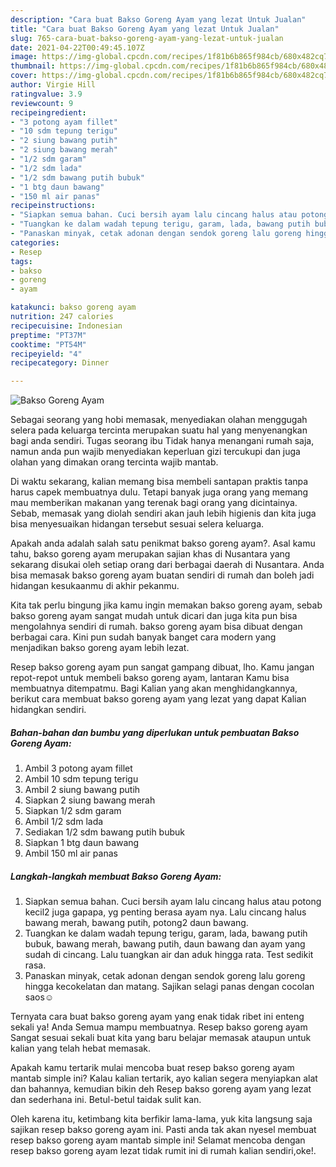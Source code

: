 ```yaml
---
description: "Cara buat Bakso Goreng Ayam yang lezat Untuk Jualan"
title: "Cara buat Bakso Goreng Ayam yang lezat Untuk Jualan"
slug: 765-cara-buat-bakso-goreng-ayam-yang-lezat-untuk-jualan
date: 2021-04-22T00:49:45.107Z
image: https://img-global.cpcdn.com/recipes/1f81b6b865f984cb/680x482cq70/bakso-goreng-ayam-foto-resep-utama.jpg
thumbnail: https://img-global.cpcdn.com/recipes/1f81b6b865f984cb/680x482cq70/bakso-goreng-ayam-foto-resep-utama.jpg
cover: https://img-global.cpcdn.com/recipes/1f81b6b865f984cb/680x482cq70/bakso-goreng-ayam-foto-resep-utama.jpg
author: Virgie Hill
ratingvalue: 3.9
reviewcount: 9
recipeingredient:
- "3 potong ayam fillet"
- "10 sdm tepung terigu"
- "2 siung bawang putih"
- "2 siung bawang merah"
- "1/2 sdm garam"
- "1/2 sdm lada"
- "1/2 sdm bawang putih bubuk"
- "1 btg daun bawang"
- "150 ml air panas"
recipeinstructions:
- "Siapkan semua bahan. Cuci bersih ayam lalu cincang halus atau potong kecil2 juga gapapa, yg penting berasa ayam nya. Lalu cincang halus bawang merah, bawang putih, potong2 daun bawang."
- "Tuangkan ke dalam wadah tepung terigu, garam, lada, bawang putih bubuk, bawang merah, bawang putih, daun bawang dan ayam yang sudah di cincang. Lalu tuangkan air dan aduk hingga rata. Test sedikit rasa."
- "Panaskan minyak, cetak adonan dengan sendok goreng lalu goreng hingga kecokelatan dan matang. Sajikan selagi panas dengan cocolan saos☺️"
categories:
- Resep
tags:
- bakso
- goreng
- ayam

katakunci: bakso goreng ayam 
nutrition: 247 calories
recipecuisine: Indonesian
preptime: "PT37M"
cooktime: "PT54M"
recipeyield: "4"
recipecategory: Dinner

---
```



![Bakso Goreng Ayam](https://img-global.cpcdn.com/recipes/1f81b6b865f984cb/680x482cq70/bakso-goreng-ayam-foto-resep-utama.jpg)

Sebagai seorang yang hobi memasak, menyediakan olahan menggugah selera pada keluarga tercinta merupakan suatu hal yang menyenangkan bagi anda sendiri. Tugas seorang ibu Tidak hanya menangani rumah saja, namun anda pun wajib menyediakan keperluan gizi tercukupi dan juga olahan yang dimakan orang tercinta wajib mantab.

Di waktu  sekarang, kalian memang bisa membeli santapan praktis tanpa harus capek membuatnya dulu. Tetapi banyak juga orang yang memang mau memberikan makanan yang terenak bagi orang yang dicintainya. Sebab, memasak yang diolah sendiri akan jauh lebih higienis dan kita juga bisa menyesuaikan hidangan tersebut sesuai selera keluarga. 



Apakah anda adalah salah satu penikmat bakso goreng ayam?. Asal kamu tahu, bakso goreng ayam merupakan sajian khas di Nusantara yang sekarang disukai oleh setiap orang dari berbagai daerah di Nusantara. Anda bisa memasak bakso goreng ayam buatan sendiri di rumah dan boleh jadi hidangan kesukaanmu di akhir pekanmu.

Kita tak perlu bingung jika kamu ingin memakan bakso goreng ayam, sebab bakso goreng ayam sangat mudah untuk dicari dan juga kita pun bisa mengolahnya sendiri di rumah. bakso goreng ayam bisa dibuat dengan berbagai cara. Kini pun sudah banyak banget cara modern yang menjadikan bakso goreng ayam lebih lezat.

Resep bakso goreng ayam pun sangat gampang dibuat, lho. Kamu jangan repot-repot untuk membeli bakso goreng ayam, lantaran Kamu bisa membuatnya ditempatmu. Bagi Kalian yang akan menghidangkannya, berikut cara membuat bakso goreng ayam yang lezat yang dapat Kalian hidangkan sendiri.

<!--inarticleads1-->

##### Bahan-bahan dan bumbu yang diperlukan untuk pembuatan Bakso Goreng Ayam:

1. Ambil 3 potong ayam fillet
1. Ambil 10 sdm tepung terigu
1. Ambil 2 siung bawang putih
1. Siapkan 2 siung bawang merah
1. Siapkan 1/2 sdm garam
1. Ambil 1/2 sdm lada
1. Sediakan 1/2 sdm bawang putih bubuk
1. Siapkan 1 btg daun bawang
1. Ambil 150 ml air panas




<!--inarticleads2-->

##### Langkah-langkah membuat Bakso Goreng Ayam:

1. Siapkan semua bahan. Cuci bersih ayam lalu cincang halus atau potong kecil2 juga gapapa, yg penting berasa ayam nya. Lalu cincang halus bawang merah, bawang putih, potong2 daun bawang.
1. Tuangkan ke dalam wadah tepung terigu, garam, lada, bawang putih bubuk, bawang merah, bawang putih, daun bawang dan ayam yang sudah di cincang. Lalu tuangkan air dan aduk hingga rata. Test sedikit rasa.
1. Panaskan minyak, cetak adonan dengan sendok goreng lalu goreng hingga kecokelatan dan matang. Sajikan selagi panas dengan cocolan saos☺️




Ternyata cara buat bakso goreng ayam yang enak tidak ribet ini enteng sekali ya! Anda Semua mampu membuatnya. Resep bakso goreng ayam Sangat sesuai sekali buat kita yang baru belajar memasak ataupun untuk kalian yang telah hebat memasak.

Apakah kamu tertarik mulai mencoba buat resep bakso goreng ayam mantab simple ini? Kalau kalian tertarik, ayo kalian segera menyiapkan alat dan bahannya, kemudian bikin deh Resep bakso goreng ayam yang lezat dan sederhana ini. Betul-betul taidak sulit kan. 

Oleh karena itu, ketimbang kita berfikir lama-lama, yuk kita langsung saja sajikan resep bakso goreng ayam ini. Pasti anda tak akan nyesel membuat resep bakso goreng ayam mantab simple ini! Selamat mencoba dengan resep bakso goreng ayam lezat tidak rumit ini di rumah kalian sendiri,oke!.


